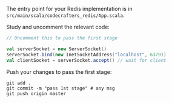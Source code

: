 The entry point for your Redis implementation is in `src/main/scala/codecrafters_redis/App.scala`.

Study and uncomment the relevant code: 

```scala
// Uncomment this to pass the first stage

val serverSocket = new ServerSocket()
serverSocket.bind(new InetSocketAddress("localhost", 6379))
val clientSocket = serverSocket.accept() // wait for client
```

Push your changes to pass the first stage:

```
git add .
git commit -m "pass 1st stage" # any msg
git push origin master
```
